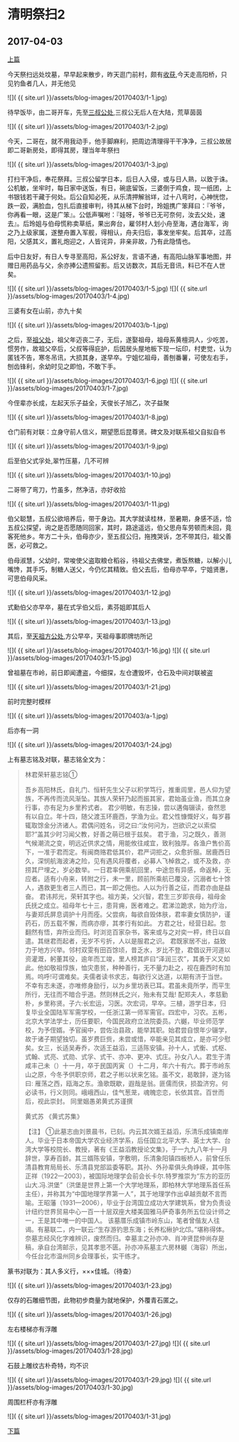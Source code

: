 清明祭扫2
========================

2017-04-03
------------------------
[上篇](/2017/04/02/清明祭扫1.html)

今天祭扫远处坟墓，早早起来散步，昨天逛门前村，颇有[收获](/2017/04/02/晨起散步.html),今天走高阳桥，只见钓鱼者几人，并无他见

![]( {{ site.url }}/assets/blog-images/20170403/1-1.jpg)

待早饭毕，由二哥开车，先至[三叔公处](http://ditu.amap.com/regeo?lng=120.9531429400&lat=28.0516237300&src=uriapi),三叔公无后人在大陆，荒草茵茵

![]( {{ site.url }}/assets/blog-images/20170403/1-2.jpg)

今天，二哥在，就不用我动手，他手脚麻利，把周边清理得干干净净，三叔公故居即二哥新房处，即得其房，理当年年祭扫

![]( {{ site.url }}/assets/blog-images/20170403/1-3.jpg)

打扫干净后，奉花祭拜。三叔公留学日本，后日人入侵，或与日人熟，以致于诛。公机敏，坐牢时，每日家中送饭，有日，碗底留饭，三婆倒于鸡食，现一纸团，上书银钱若干藏于何处。后公自知必死，从乐清押解翁垟，过十八弯时，心神恍惚，跌一跤，满脸血，包扎后直接审判，待其从梯下台时，玲姐携广笨拜曰：『爷爷，你再看一眼，这是广笨』。公低声嘱咐：『娃呀，爷爷已无可奈何，汝去父处，速去』。后玲姐与伯母慌称卖草纸，果出奔台，雇邻村人划小舟至海，遇台海军，询之乃上级家属，遂整舟置入军舰，得相认，舟夫归后，事发坐牢矣。后其卒，过高阳，父感其义，置礼炮迎之，人皆诧异，非亲非故，乃有此隐情也。

后中日友好，有日人专寻至高阳，系公好友，言语不通，有高阳山脉军事地图，并赠日用药品与父，余亦捧公遗照留影。后又访数次，其后无音讯，料已不在人世矣。

![]( {{ site.url }}/assets/blog-images/20170403/1-5.jpg)
![]( {{ site.url }}/assets/blog-images/20170403/1-4.jpg)

三婆有女在山前，亦九十矣

![]( {{ site.url }}/assets/blog-images/20170403/b-1.jpg)

之后，至[祖父处](http://ditu.amap.com/regeo?lng=120.9336577800&lat=28.0493690900&src=uriapi)，祖父年迈丧二子，无后，遂娶祖母，祖母系黄檀洞人，少吃苦，惯劳作，故祖父卒后，父叔等得庇护，后因居头屋地板下现一坛印，村吏觉，认为匿钱不告，寒冬吊讯，大损其身，遂早卒。宁姐忆祖母，善刨番薯，可使左右手，刨齿锋利，余幼时见之即怕，不敢下手。

![]( {{ site.url }}/assets/blog-images/20170403/1-6.jpg)
![]( {{ site.url }}/assets/blog-images/20170403/1-7.jpg)

今侄辈亦长成，左起天乐子益全，天俊长子旭乙，次子益聚

![]( {{ site.url }}/assets/blog-images/20170403/1-8.jpg)

仓门前有对联：立身守前人信义，期望愿后昆尊贤。碑文及对联系祖父自拟自书

![]( {{ site.url }}/assets/blog-images/20170403/1-9.jpg)

后至伯父式孚处,翠竹压墓，几不可辨

![]( {{ site.url }}/assets/blog-images/20170403/1-10.jpg)

二哥带了弯刀，竹虽多，然净洁，亦好收拾

![]( {{ site.url }}/assets/blog-images/20170403/1-11.jpg)

伯父聪慧，五叔公欲培养后，带于身边。其大学就读桂林，至暑期，身感不适，恰五叔公探望，询之是否愿随同回家，其时，路途遥远，伯父思舟车劳顿而未回，竟客死他乡。年方二十头，伯母亦少，至五叔公归，拖拽哭诉，怎不带其归，祖父善医，必可救之。

伯母淑慧，父幼时，常唆使父盗取粮仓稻谷，待祖父去佛堂，煮饭熬糖，以解小儿嘴馋，其手巧，制糖人送父，今仍忆其精致。伯父去后，伯母亦早卒，宁姐贤惠，可思伯母风采。

![]( {{ site.url }}/assets/blog-images/20170403/1-12.jpg)

式勳伯父亦早卒，墓在式孚伯父后，素芬姐即其后人

![]( {{ site.url }}/assets/blog-images/20170403/1-13.jpg)

其后，至[天祖方公处](http://ditu.amap.com/regeo?lng=120.9656683600&lat=28.0758077900&src=uriapi),方公早卒，天祖母事即牌坊所记

![]( {{ site.url }}/assets/blog-images/20170403/1-16.jpg)
![]( {{ site.url }}/assets/blog-images/20170403/1-15.jpg)

曾祖墓在市岭，前日即闻遭盗，今细探，左仓遭毁坏，仓石及中间对联被盗

![]( {{ site.url }}/assets/blog-images/20170403/1-21.jpg)

前时完整时模样

![]( {{ site.url }}/assets/blog-images/20170403/a-1.jpg)

后亦有一洞

![]( {{ site.url }}/assets/blog-images/20170403/1-24.jpg)

上有墓志铭及对联，墓志铭全文为：
>林君荣轩墓志铭①
>
>吾乡高阳林氏，自礼门、恒轩先生父子以积学笃行，推重闾里，邑人仰为望族，不再传而流风渐坠。其族人荣轩乃起而振其家，君始虽业渔，而其立身行事，亦有足为乡里矜式者。
君少明敏，有志操，尝以遘侮辍读，奋然思有以自立。年十四，随父渡玉环鹿西，学渔为业。君父性慷慨好义，每岁暮辄取馀金分济诸人。君偶问姓名，诃之曰:“汝何问为，岂欲识之以索偿耶?”盖其少时习闻父教，好善之萌已根于兹矣。
君于渔，习之既久，善测气候潮流之变，明远近供求之情，用能攸往咸宜，致利独厚。各渔户售价高下，一准于君而定。有闽商赂君低其价，君严词拒之，众愈折服。居鹿西日久，深悯航海波涛之险，见有遇风将覆者，必募人飞棹救之，或不及救，亦捞其尸埋之，岁必数举。一日君率佣乘航回里，中途忽有异感，命返棹，无应者。适有小舟来，转附之行，未一里，顾前所乘航已覆没，沉溺者七十馀人，遇救更生者三人而已，其一即之佣也。人以为行善之征，而君亦由是益奋。
君讳邦光，荣轩其字也。祖方美，父兴智，君生三岁即丧母，祖母金氏抚之成立。祖母年七十三，患背痈，医者难之。君涕泣跪求，始为疗治，与妻郑氏屏息调护十月而痊。父尝病，每欲自毁体肤，君率妻女慎防护，谨药石，历五载不懈，而病亦瘳，其孝行有如此。
方君之壮，经营日起。忽翻然有悟，弃所业而归。时浏览百家杂书，客来或与之对奕一枰，终日以自遣。其继君而起者，无岁不亏折，人以是服君之识。
君既家居不出，益致力于地方兴举。邻村双雯有田百馀顷，昔乏水，岁比不登，君倡议开河道以资灌溉，躬董其役，逾年而工竣，里人榜其庐曰“泽润三农”，其勇于义又如此。他如敬祖惇族，恤灾患贫，种种善行，无不量力赴之，视在鹿西时有加焉。呜呼!可谓难矣。夫儒者读书求志，每欲行义达道，以期有济于当世。不幸有志未遂，亦唯修身励行，以为乡里坊表已耳。君虽未竟所学，而平生所行，无往而不暗合乎道。然则林氏之兴，殆未有艾哉!
配郑夫人，孝慈勤朴，乡里称贤。子六:长宏运，习医。次宏词，早卒。三植，游学日本，归复毕业全国陆军军需学校，一任浙江第一师军需官。四宏中，习农。五彬，北京大学法学士，历任要职，今国民政府立法院委员。六樾，毕业师范学校，为予侄婿。予官闽中，尝佐治县政，能举其职。始君尝自恨年少辍学，故于诸子期望独切。虽岁费巨赀，未尝或惜，卒能亲见其成立，是亦可少慰矣。女三，长适吴寿乔，次适王益滔，三适陈安镇。孙十人，式衡、式枢、式翰、式亮、式勋、式孚、式干、亦冲、更冲、式庄。孙女八人。君生于清咸丰己未（）十一月，卒于民国丙寅（）十二月，年六十有六。葬于市岭东山之原，今冬予供职京师，君之子彬以状来乞铭。虽不文，曷敢辞，遂为铭曰:
雁荡之西，瓯海之东。渔歌既歇，遐哉是翁。匪儒而侠，损盈济穷。何必读书，行义则同。峨峨西山，佳气葱茏，魂魄恋恋，长依其宫。百世而后，视此崇封。
同里姻愚弟黄式苏谨撰
>
>黄式苏 《黄式苏集》 
>
>【注】
>①此墓志由刘景晨书，已刻。内云其次婿王益滔，乐清乐成镇南岸人。毕业于日本帝国大学农业经济学系，后任国立北平大学、英士大学、台湾大学等校院长、教授，著有《王益滔教授论文集》，于一九九八年十一月辞世，享寿百龄。其三婿陈安镇，字敷明，乐清象阳镇四板桥人，前曾任乐清县教育局局长、乐清县党部监委等职。其孙、外孙辈俱头角峥嵘，其中陈正祥（1922—2003），被国际地理学会前会长卡尔.特罗推崇为“东方的亚历山大.冯.洪堡”（洪堡是世界上第一个大学地理系，即柏林大学地理系首任系主任），并称其为“中国地理学界第一人”，其于地理学作出卓越贡献不言而喻。王昭藩（1931—2006），毕业于台湾国立成功大学建筑系，曾为负责设计纽约世界贸易中心一百一十层双座大楼美国雅马萨奇事务所五位设计师之一，王是其中唯一的中国人。
该墓厝乐成镇市岭东山，笔者曾偕友人往谒。有墓联二，内一联云:“生存游钓思东海；长养松楸护北邙。”堪称得体。奈墓志经风化字难辨识，废然而归。幸墓主之孙亦冲、肖冲贤昆仲尚存是稿，承自台湾邮示，见其孝思不匮。孙亦冲系墓主六房林樾（海容）所出，今任台北市温州同乡会理事长，实干练才。

篆书对联为：其人多义行，×××佳城。（待查）

![]( {{ site.url }}/assets/blog-images/20170403/1-23.jpg)

仅存的石雕细节图，此物初步商量为就地保护，外覆青石匿之。

![]( {{ site.url }}/assets/blog-images/20170403/1-26.jpg)

左右楼梯亦有浮雕

![]( {{ site.url }}/assets/blog-images/20170403/1-27.jpg)
![]( {{ site.url }}/assets/blog-images/20170403/1-28.jpg)

石鼓上雕纹古朴奇特，均不识

![]( {{ site.url }}/assets/blog-images/20170403/1-29.jpg)
![]( {{ site.url }}/assets/blog-images/20170403/1-30.jpg)

周围栏杆亦有浮雕

![]( {{ site.url }}/assets/blog-images/20170403/1-31.jpg)

[下篇](/2017/04/03/清明祭扫3.html)